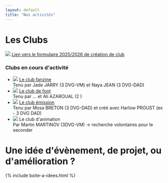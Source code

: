 ```yaml
---
layout: default
title: "Nos activités"
---
```



# Les Clubs
<p><img class="glitters" src="https://media.tenor.com/xQKnWkukw9YAAAAi/brilho-shine.gif"> <a href="https://docs.google.com/forms/d/e/1FAIpQLSfdvX5rUUFXTu2i3cXDn03kfKD2BA0PLlPZJr6gO7AaRMh9zA/viewform?usp=dialog">Lien vers le formulaire 2025/2026 de création de club</a></p>

### Clubs en cours d'activité
<ul id="clubs-existants">
    <li><img class="glitters" src="https://media.tenor.com/xQKnWkukw9YAAAAi/brilho-shine.gif"> <a href="https://www.instagram.com/fanzizine/"> Le club fanzine</a><br>
    Tenu par Jade JARRY (3 DVG-VM) et Naya JEAN (3 DVG-DAD)</li>
    <li><img class="glitters" src="https://media.tenor.com/xQKnWkukw9YAAAAi/brilho-shine.gif"> <a href="https://www.instagram.com/orlinzoofc/"> Le club de foot</a><br>
    Tenu par ... et Ali AZAROUAL (2 )</li>
    <li><img class="glitters" src="https://media.tenor.com/xQKnWkukw9YAAAAi/brilho-shine.gif"> <a href="https://www.instagram.com/esaderange_twitch/"> Le club émission</a><br>
    Tenu par Mosa BRETON (3 DVG-DAD) et créé avec Harlow PROUST (ex - 3 DVG DAD)</li>
    <li><img class="glitters" src="https://media.tenor.com/xQKnWkukw9YAAAAi/brilho-shine.gif"> Le club d'animation<br>
    Par Martin MARTINOV (3DVG-VM) -> recherche volontaires pour le seconder</li>
</ul>

# Une idée d'évènement, de projet, ou d'amélioration ?

{% include boite-a-idees.html %}

